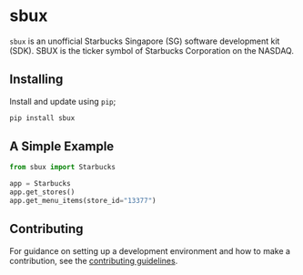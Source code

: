 # sbux

`sbux` is an unofficial Starbucks Singapore (SG) software development kit (SDK). SBUX is the ticker symbol of Starbucks Corporation on the NASDAQ.

## Installing

Install and update using `pip`;

```sh
pip install sbux
```

## A Simple Example

```python
from sbux import Starbucks

app = Starbucks
app.get_stores()
app.get_menu_items(store_id="13377")
```

## Contributing

For guidance on setting up a development environment and how to make a contribution, see the [contributing guidelines](./docs/CONTRIBUTING.md).
